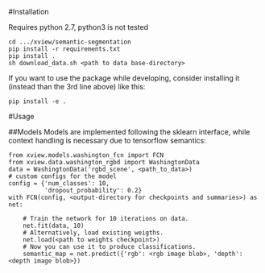 #Installation

Requires python 2.7, python3 is not tested

    cd .../xview/semantic-segmentation
    pip install -r requirements.txt
    pip install .
    sh download_data.sh <path to data base-directory>

If you want to use the package while developing, consider installing it (instead than the 3rd line above) like this:
    
    pip install -e .

#Usage

##Models
Models are implemented following the sklearn interface, while context handling is necessary due to tensorflow semantics:

    from xview.models.washington_fcn import FCN
    from xview.data.washington_rgbd import WashingtonData
    data = WashingtonData('rgbd_scene', <path_to_data>)
    # custom configs for the model
    config = {'num_classes': 10,
              'dropout_probability': 0.2}
    with FCN(config, <output-directory for checkpoints and summaries>) as net:
        
        # Train the network for 10 iterations on data.
        net.fit(data, 10)
        # Alternatively, load existing weigths.
        net.load(<path to weights checkpoint>)
        # Now you can use it to produce classifications.
        semantic_map = net.predict({'rgb': <rgb image blob>, 'depth': <depth image blob>})

